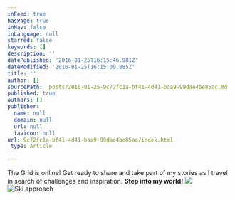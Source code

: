 ```yaml
---
inFeed: true
hasPage: true
inNav: false
inLanguage: null
starred: false
keywords: []
description: ''
datePublished: '2016-01-25T16:15:46.981Z'
dateModified: '2016-01-25T16:15:09.885Z'
title: ''
author: []
sourcePath: _posts/2016-01-25-9c72fc1a-bf41-4d41-baa9-99dae4be85ac.md
published: true
authors: []
publisher:
  name: null
  domain: null
  url: null
  favicon: null
url: 9c72fc1a-bf41-4d41-baa9-99dae4be85ac/index.html
_type: Article

---
```

The Grid is online! Get ready to share and take part of my stories as I travel in search of challenges and inspiration. **Step into my world!**
![](https://s3-us-west-2.amazonaws.com/the-grid-img/p/444a5b6c565eb825fb55b4d2670e770061c6cc1b.jpg)
![Ski approach ](https://s3-us-west-2.amazonaws.com/the-grid-img/p/410328f0da9b732a9d7ece6b49f2ae831cb742d5.jpg)